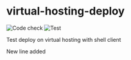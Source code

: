 # virtual-hosting-deploy

![Code check](https://github.com/maximyugov/virtual-hosting-deploy/actions/workflows/phpmd.yml/badge.svg)
![Test](https://github.com/maximyugov/virtual-hosting-deploy/actions/workflows/php.yml/badge.svg)

Test deploy on virtual hosting with shell client

New line added
